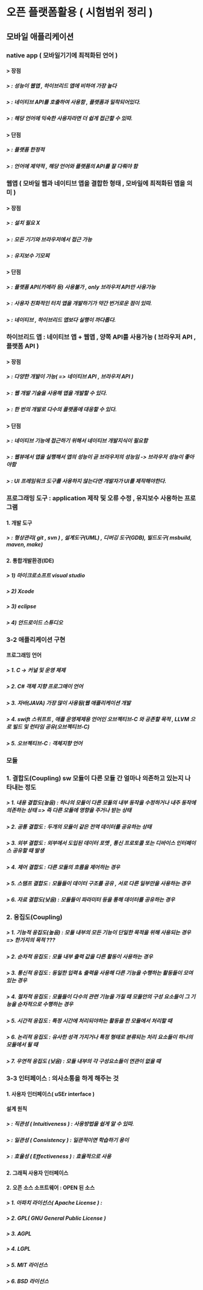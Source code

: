 # 오픈 플랫폼활용 ( 시험범위 정리 )
## 모바일 애플리케이션
### native app ( 모바일기기에 최적화된 언어 )
#### > 장점
##### > : 성능이 웹앱 , 하이브리드 앱에 비하여 가장 높다
##### > : 네이티브 API를 호출하여 사용함 , 플랫폼과 밀착되어있다.
##### > : 해당 언어에 익숙한 사용자라면 더 쉽게 접근할 수 있따.

#### > 단점
##### > : 플랫폼 한정적
##### > : 언어에 제약적 , 해당 언어와 플랫폼의 API를 잘 다뤄야 함

### 웹앱 ( 모바일 웹과 네이티브 앱을 결합한 형태 , 모바일에 최적화된 앱을 의미 )
#### > 장점
##### > : 설치 필요 X
##### > : 모든 기기와 브라우저에서 접근 가능
##### > : 유지보수 기모찌
	
#### > 단점
##### > : 플랫폼 API(카메라 등) 사용불가 , only 브라우저 API만 사용가능
##### > : 사용자 친화적인 터치 앱을 개발하기가 약간 번거로운 점이 있따.
##### > : 네이티브 , 하이브리드 앱보다 실행이 까다롭다.

### 하이브리드 앱 : 네이티브 앱 + 웹앱 , 양쪽 API를 사용가능 ( 브라우저 API , 플랫폼 API )
#### > 장점
##### > : 다양한 개발이 가능( => 네이티브 API , 브라우저 API )
##### > : 웹 개발 기술을 사용해 앱을 개발할 수 있다.
##### > : 한 번의 개발로 다수의 플랫폼에 대응할 수 있다.
	
#### > 단점
##### > : 네이티브 기능에 접근하기 위해서 네이티브 개발지식이 필요함
##### > : 웹뷰에서 앱을 실행해서 앱의 성능이 곧 브라우저의 성능임 -> 브라우저 성능이 좋아야함
##### > : UI 프레임워크 도구를 사용하지 않는다면 개발자가 UI를 제작해야한다.

### 프로그래밍 도구 : application 제작 및 오류 수정 , 유지보수 사용하는 프로그램

#### 1. 개발 도구
##### > : 형상관리( git , svn ) , 설계도구(UML) , 디버깅 도구(GDB), 빌드도구( msbuild, maven, make) 

#### 2. 통합개발환경(IDE)
##### > 1) 마이크로소프트 visual studio
##### > 2) Xcode
##### > 3) eclipse
##### > 4) 안드로이드 스튜디오

### 3-2 애플리케이션 구현
#### 프로그래밍 언어
##### > 1. C -> 커널 및 운영 체제
##### > 2. C# 객체 지향 프로그매이 언어
##### > 3. 자바(JAVA) 가장 많이 사용됨(웹 애플리케이션 개발
##### > 4. swift 스위프트 , 애플 운영체제용 언어인 오브젝티브-C 와 공존할 목적 , LLVM 으로 빌드 및 런타임 공유(오브젝티브-C)
##### > 5. 오브젝티브-C : 객체지향 언어

### 모듈

### 1. 결합도(Coupling) sw 모듈이 다른 모듈 간 얼마나 의존하고 있는지 나타내는 정도
##### > 1. 내용 결합도(높음) : 하나의 모듈이 다른 모듈의 내부 동작을 수정하거나 내주 동작에 의존하는 상태 => 즉 다른 모듈에 영향을 주거나 받는 상태
##### > 2. 공통 결합도 : 두개의 모듈이 같은 전역 데이터를 공유하는 상태 
##### > 3. 외부 결합도 : 외부에서 도입된 데이터 포멧 , 통신 프로토콜 또는 디바이스 인터페이스 공유할 때 발생
##### > 4. 제어 결합도 : 다른 모듈의 흐름을 제어하는 경우
##### > 5. 스탬프 결합도 : 모듈들이 데이터 구조를 공유 , 서로 다른 일부만을 사용하는 경우
##### > 6. 자료 결합도(낮음) : 모듈들이 파라미터 등을 통해 데이터를 공유하는 경우

### 2. 응집도(Coupling)
##### > 1. 기능적 응집도(높음) : 모듈 내부의 모든 기능이 단일한 목적을 위해 사용되는 경우 => 한가지의 목적 ???
##### > 2. 순차적 응집도 : 모듈 내부 출력 값을 다른 활동이 사용하는 경우
##### > 3. 통신적 응집도 : 동일한 입력 & 출력을 사용해 다른 기능을 수행하는 활동들이 모여 있는 경우
##### > 4. 절차적 응집도 : 모듈들이 다수의 관련 기능을 가질 때 모듈안의 구성 요소들이 그 기능을 순차적으로 수행하는 경우
##### > 5. 시간적 응집도 : 특정 시간에 처리되야하는 활동을 한 모듈에서 처리할 때
##### > 6. 논리적 응집도 : 유사한 성격 가지거나 특정 형태로 분류되는 처리 요소들이 하나의 모듈에서 될 때
##### > 7. 우연적 응집도 (낮음) : 모듈 내부의 각 구성요소들이 연관이 없을 때
	
### 3-3 인터페이스 : 의사소통을 하게 해주는 것

#### 1. 사용자 인터페이스( uSEr interface )
#### 설계 원칙
##### > : 직관성 ( Intuitiveness ) : 사용방법을 쉽게 알 수 있따.
##### > : 일관성 ( Consistency ) : 일관적이면 학습하기 용이
##### > : 효율성 ( Effectiveness ) : 효율적으로 사용

#### 2. 그래픽 사용자 인터페이스

#### 2. 오픈 소스 소프트웨어 : OPEN 된 소스
##### > 1. 아파치 라이선스( Apache License ) : 
##### > 2. GPL( GNU General Public License )
##### > 3. AGPL
##### > 4. LGPL
##### > 5. MIT 라이선스
##### > 6. BSD 라이선스
